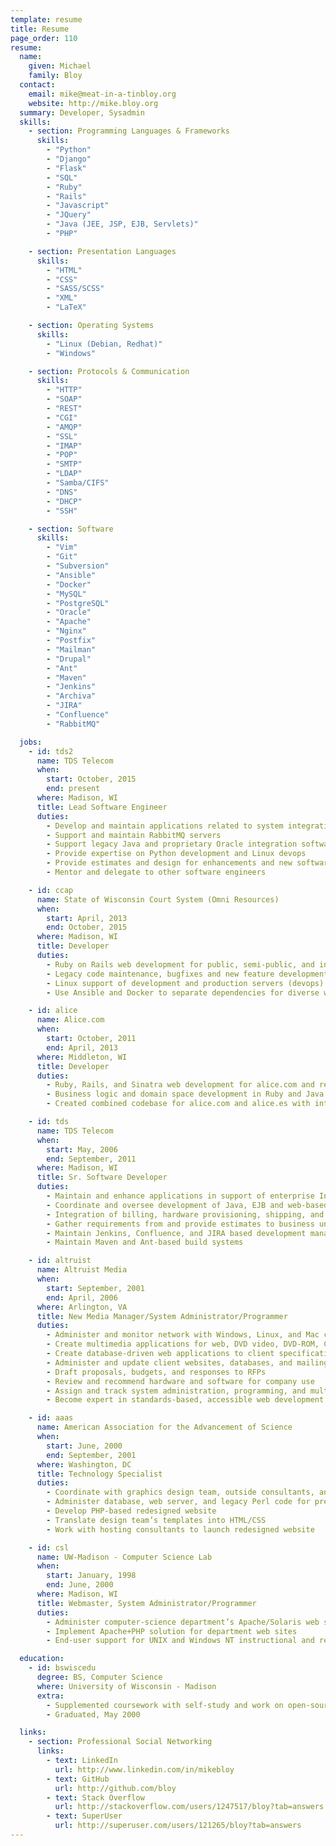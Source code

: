 ```yaml
---
template: resume
title: Resume
page_order: 110
resume:
  name:
    given: Michael
    family: Bloy
  contact:
    email: mike@meat-in-a-tinbloy.org
    website: http://mike.bloy.org
  summary: Developer, Sysadmin
  skills:
    - section: Programming Languages & Frameworks
      skills:
        - "Python"
        - "Django"
        - "Flask"
        - "SQL"
        - "Ruby"
        - "Rails"
        - "Javascript"
        - "JQuery"
        - "Java (JEE, JSP, EJB, Servlets)"
        - "PHP"

    - section: Presentation Languages
      skills:
        - "HTML"
        - "CSS"
        - "SASS/SCSS"
        - "XML"
        - "LaTeX"

    - section: Operating Systems
      skills:
        - "Linux (Debian, Redhat)"
        - "Windows"

    - section: Protocols & Communication
      skills:
        - "HTTP"
        - "SOAP"
        - "REST"
        - "CGI"
        - "AMQP"
        - "SSL"
        - "IMAP"
        - "POP"
        - "SMTP"
        - "LDAP"
        - "Samba/CIFS"
        - "DNS"
        - "DHCP"
        - "SSH"

    - section: Software
      skills:
        - "Vim"
        - "Git"
        - "Subversion"
        - "Ansible"
        - "Docker"
        - "MySQL"
        - "PostgreSQL"
        - "Oracle"
        - "Apache"
        - "Nginx"
        - "Postfix"
        - "Mailman"
        - "Drupal"
        - "Ant"
        - "Maven"
        - "Jenkins"
        - "Archiva"
        - "JIRA"
        - "Confluence"
        - "RabbitMQ"

  jobs:
    - id: tds2
      name: TDS Telecom
      when:
        start: October, 2015
        end: present
      where: Madison, WI
      title: Lead Software Engineer
      duties:
        - Develop and maintain applications related to system integration
        - Support and maintain RabbitMQ servers
        - Support legacy Java and proprietary Oracle integration software
        - Provide expertise on Python development and Linux devops
        - Provide estimates and design for enhancements and new software
        - Mentor and delegate to other software engineers

    - id: ccap
      name: State of Wisconsin Court System (Omni Resources)
      when:
        start: April, 2013
        end: October, 2015
      where: Madison, WI
      title: Developer
      duties:
        - Ruby on Rails web development for public, semi-public, and internal web applications
        - Legacy code maintenance, bugfixes and new feature development
        - Linux support of development and production servers (devops)
        - Use Ansible and Docker to separate dependencies for diverse web application deployment

    - id: alice
      name: Alice.com
      when:
        start: October, 2011
        end: April, 2013
      where: Middleton, WI
      title: Developer
      duties:
        - Ruby, Rails, and Sinatra web development for alice.com and related websites
        - Business logic and domain space development in Ruby and Java
        - Created combined codebase for alice.com and alice.es with international development team

    - id: tds
      name: TDS Telecom
      when:
        start: May, 2006
        end: September, 2011
      where: Madison, WI
      title: Sr. Software Developer
      duties:
        - Maintain and enhance applications in support of enterprise Internet services
        - Coordinate and oversee development of Java, EJB and web-based telecom provisioning application, with front-ends facing internal and external users
        - Integration of billing, hardware provisioning, shipping, and availability systems
        - Gather requirements from and provide estimates to business units
        - Maintain Jenkins, Confluence, and JIRA based development management system
        - Maintain Maven and Ant-based build systems

    - id: altruist
      name: Altruist Media
      when:
        start: September, 2001
        end: April, 2006
      where: Arlington, VA
      title: New Media Manager/System Administrator/Programmer
      duties:
        - Administer and monitor network with Windows, Linux, and Mac clients and servers
        - Create multimedia applications for web, DVD video, DVD-ROM, CD-ROM, and presentations using LAMP, Flash, and other appropriate technologies
        - Create database-driven web applications to client specifications
        - Administer and update client websites, databases, and mailing lists
        - Draft proposals, budgets, and responses to RFPs
        - Review and recommend hardware and software for company use
        - Assign and track system administration, programming, and multimedia projects
        - Become expert in standards-based, accessible web development

    - id: aaas
      name: American Association for the Advancement of Science
      when:
        start: June, 2000
        end: September, 2001
      where: Washington, DC
      title: Technology Specialist
      duties:
        - Coordinate with graphics design team, outside consultants, and in-house staff
        - Administer database, web server, and legacy Perl code for preexisting website
        - Develop PHP-based redesigned website
        - Translate design team’s templates into HTML/CSS
        - Work with hosting consultants to launch redesigned website

    - id: csl
      name: UW-Madison - Computer Science Lab
      when:
        start: January, 1998
        end: June, 2000
      where: Madison, WI
      title: Webmaster, System Administrator/Programmer
      duties:
        - Administer computer-science department’s Apache/Solaris web servers
        - Implement Apache+PHP solution for department web sites
        - End-user support for UNIX and Windows NT instructional and research computers

  education:
    - id: bswiscedu
      degree: BS, Computer Science
      where: University of Wisconsin - Madison
      extra:
        - Supplemented coursework with self-study and work on open-source projects
        - Graduated, May 2000

  links:
    - section: Professional Social Networking
      links:
        - text: LinkedIn
          url: http://www.linkedin.com/in/mikebloy
        - text: GitHub
          url: http://github.com/bloy
        - text: Stack Overflow
          url: http://stackoverflow.com/users/1247517/bloy?tab=answers
        - text: SuperUser
          url: http://superuser.com/users/121265/bloy?tab=answers
---
```

